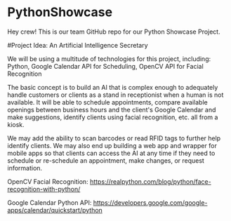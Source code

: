 # PythonShowcase

Hey crew!
This is our team GitHub repo for our Python Showcase Project.

#Project Idea: An Artificial Intelligence Secretary

We will be using a multitude of technologies for this project, including:
Python, Google Calendar API for Scheduling, OpenCV API for Facial Recognition

The basic concept is to build an AI that is complex enough to adequately handle customers or clients as a stand in receptionist when a human is not available. It will be able to schedule appointments, compare available openings between business hours and the client's Google Calendar and make suggestions, identify clients using facial recognition, etc. all from a kiosk.

We may add the ability to scan barcodes or read RFID tags to further help identify clients. We may also end up building a web app and wrapper for mobile apps so that clients can access the AI at any time if they need to schedule or re-schedule an appointment, make changes, or request information.

OpenCV Facial Recognition: https://realpython.com/blog/python/face-recognition-with-python/

Google Calendar Python API: https://developers.google.com/google-apps/calendar/quickstart/python
